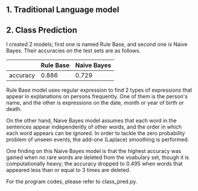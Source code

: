 ## 1. Traditional Language model



## 2. Class Prediction

I created 2 models; first one is named Rule Base, and second one is Naive Bayes. Their accuracies on the test sets are as follows.

|          | Rule Base | Naive Bayes |
| -------- | --------- | ----------- |
| accuracy | 0.886     | 0.729       |

Rule Base model uses regular expression to find 2 types of expressions that appear in explanations on persons frequently. One of them is the person's name, and the other is expressions on the date, month or year of birth or death.

On the other hand, Naive Bayes model assumes that each word in the sentences appear independently of other words, and the order in which each word appears can be ignored. In order to tackle the zero probability problem of unseen events, the add-one (Laplace) smoothing is performed.

One finding on this Naive Bayes model is that the highest accuracy was gained when no rare words are deleted from the voabulary set, though it is computationally heavy; the accuracy dropped to 0.495 when words that appeared less than or equal to 3 times are deleted.

For the program codes, please refer to class_pred.py.
